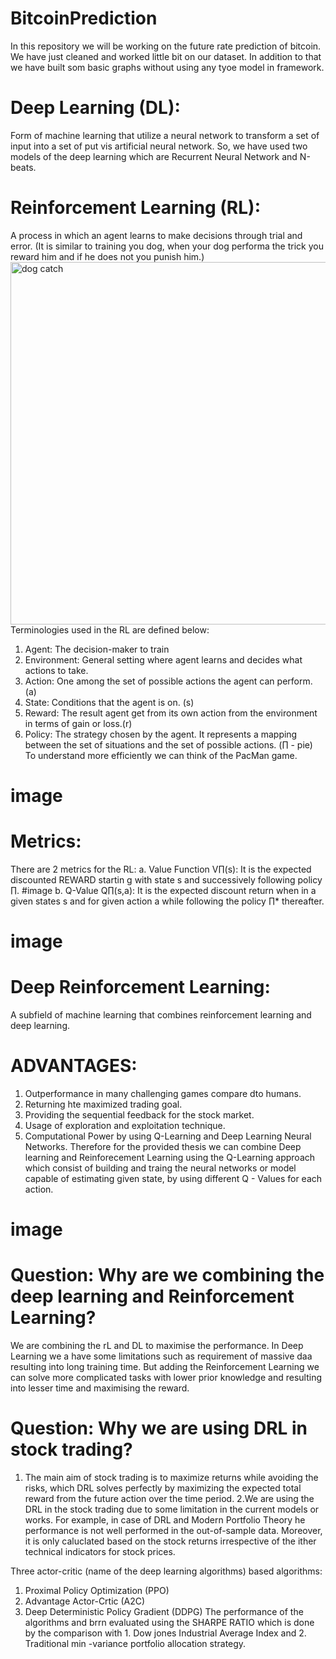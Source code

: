 # BitcoinPrediction
In this repository we will be working on the future rate prediction of bitcoin.
We have just cleaned and worked little bit on our dataset. 
In addition to that we have built som basic graphs without using any tyoe model in framework.

# Deep Learning (DL):
Form of machine learning that utilize a neural network to transform a set of input into a set of put vis artificial neural network. So, we have used two models of the deep learning which are Recurrent Neural Network and N-beats.
# Reinforcement Learning (RL):
A process in which an agent learns to make decisions through trial and error.
(It is similar to training you dog, when your dog performa the trick you reward him and if he does not you punish him.)
<img width="580" alt="dog catch" src="https://github.com/chelseananda/BitcoinPrediction/assets/60791339/1ad77408-27ed-43d3-911a-6efdfc2b4f79">
Terminologies used in the RL are defined below:
1. Agent: The decision-maker to train
2. Environment: General setting where agent learns and decides what actions to take.
3. Action: One among the set of possible actions the agent can perform. (a)
4. State: Conditions that the agent is on. (s)
5. Reward: The result agent get from its own action from the environment in terms of gain or loss.(r)
6. Policy: The strategy chosen by the agent. It represents a mapping between the set of situations and the set of possible actions. (∏ - pie)
To understand more efficiently we can think of the PacMan game.
# image
# Metrics: 
There are 2 metrics for the RL:
a. Value Function V∏(s): It is the expected discounted REWARD startin g with state s and successively following policy ∏.
#image
b. Q-Value Q∏(s,a): It is the expected discount return when in a given states s and for given action a while following the policy ∏* thereafter.
# image
    
# Deep Reinforcement Learning:
A subfield of machine learning that combines reinforcement learning and deep learning.
# ADVANTAGES: 
1. Outperformance in many challenging games compare dto humans.
2. Returning hte maximized trading goal.
3. Providing the sequential feedback for the stock market.
4. Usage of exploration and exploitation technique.
5. Computational Power by using Q-Learning and Deep Learning Neural Networks.
Therefore for the provided thesis we can combine Deep learning and Reinforecement Learning using the Q-Learning approach which consist of building and traing the neural networks or model capable of estimating given state, by using different Q - Values for each action.
# image

# Question: Why are we combining the deep learning and Reinforcement Learning? 
We are combining the rL and DL to maximise the performance. In Deep Learning we a have some limitations such as requirement of massive daa resulting into long training time. But adding the Reinforcement Learning we can solve more complicated tasks with lower prior knowledge and resulting into lesser time and maximising the reward.

# Question: Why we are using DRL in stock trading?
1. The main aim of stock trading is to maximize returns while avoiding the risks, which DRL solves perfectly by maximizing the expected total reward from the future action over the time period.
2.We are using the DRL in the stock trading due to some limitation in the current models or works. For example, in case of DRL and Modern Portfolio Theory he performance is not well performed in the out-of-sample data. Moreover, it is only caluclated based on the stock returns irrespective of the ither technical indicators for stock prices.

Three actor-critic (name of the deep learning algorithms) based algorithms: 
1. Proximal Policy Optimization (PPO)
2. Advantage Actor-Crtic (A2C)
3. Deep Deterministic Policy Gradient (DDPG)
The performance of the algorithms and brrn evaluated using the SHARPE RATIO which is done by the comparison with 1. Dow jones Industrial Average Index and 2. Traditional min -variance portfolio allocation strategy.

